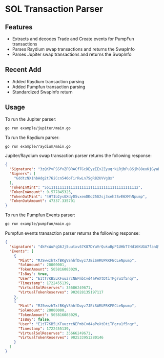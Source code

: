 # SOL Transaction Parser

## Features

- Extracts and decodes Trade and Create events for PumpFun transactions
- Parses Raydium swap transactions and returns the SwapInfo
- Parses Jupiter swap transactions and returns the SwapInfo

## Recent Add

- Added Raydium transaction parsing
- Added Pumpfun transaction parsing
- Standardized SwapInfo return

## Usage

To run the Jupiter parser:

```bash
go run example/jupiter/main.go
```

To run the Raydium parser:

```bash
go run example/raydium/main.go
```

Jupiter/Raydium swap transaction parser returns the following response:

```json
{
  "Signature": "3zQKPvFSSfvZPBRACfTGcDEyzEEx2ZyuqrkLRjbPu8Sjh88euKjGyaBYt3EbRPHpSWh49hBMg6kuLynbx7XPcgTF",
  "Signers": [
    "GddtzNX1hbAdg2t76iCcn546oTirRwLn7SgR82UVVgQx"
  ],
  "TokenInMint": "So11111111111111111111111111111111111111112",
  "TokenInAmount": 0.577845325,
  "TokenOutMint": "4HT1b2ysGXdyD5vxemDKq25G2sj3xeh2SvE6XMhNpump",
  "TokenOutAmount": 47337.335701
}
```

To run the Pumpfun Events parser:

```bash
go run example/pumpfun/main.go
```

Pumpfun events transaction parser returns the following response:

```json
{
  "signature": "4kPxWuFqG6Jj5uutxv67K87DYuVrQukuBpP1UHbT7Hd16KUGA7fanQtZKgwTzE1HBK3WvzGHmRbhhadJTokLpchj",
  "Events": [
    {
      "Mint": "MJSwwzhTxfBKgVShhfDwyz7JEiSARUPRKFECLeNpump",
      "SolAmount": 20000001,
      "TokenAmount": 505816083029,
      "IsBuy": true,
      "User": "E1tT7KB5LKFuuzrcNEPmbCvd4aPeXtDtiTPgru1f5nqr",
      "Timestamp": 1722455139,
      "VirtualSolReserves": 35686249671,
      "VirtualTokenReserves": 902028135197117
    },
    {
      "Mint": "MJSwwzhTxfBKgVShhfDwyz7JEiSARUPRKFECLeNpump",
      "SolAmount": 20000000,
      "TokenAmount": 505816083029,
      "IsBuy": false,
      "User": "E1tT7KB5LKFuuzrcNEPmbCvd4aPeXtDtiTPgru1f5nqr",
      "Timestamp": 1722455139,
      "VirtualSolReserves": 35666249671,
      "VirtualTokenReserves": 902533951280146
    }
  ]
}
```
